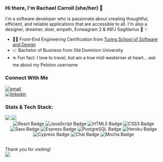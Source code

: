 ### Hi there, I'm Rachael Carroll (she/her) 👋

I'm a software developer who is passionate about creating thoughtful, efficient, and reliable applications that are accessible to all. I'm also a designer, dreamer, doer, empath, Enneagram 2 & INFJ Sagittarius 🌝 ✨ 
 
- 🧑‍💻 Front-End Engineering Certification from [Turing School of Software and Design](https://turing.edu/)
- 📈 Bachelor of Business from Old Dominion University
- ☕️ Fun fact: I love to travel, but am a true mid-westerner at heart... ask me about my Peloton username 

### Connect With Me
<section align="left">
  <a href="mailto:rachaelcarroll.m@gmail.com"><img alt="email" src="https://img.shields.io/badge/-Email-f2c236.svg?style=for-the-badge&colorB=0078D4" /></a>
  <br>
  <a href="https://www.linkedin.com/in/rachaelcarroll"><img alt="linkedin"  src="https://img.shields.io/badge/-LinkedIn-black.svg?style=for-the-badge&logo=linkedin&colorB=1C5D99"/></a> 
</section>

### Stats & Tech Stack:
 <img src="https://github-readme-stats.vercel.app/api?username=rachaelcarroll&hide=stars&show_icons=true&theme=cobalt">
 <img src="https://github-readme-stats.vercel.app/api/top-langs/?username=rachaelcarroll&layout=compact&theme=tokyonight">
<br>
 <div align="center">  
  <img src="https://img.shields.io/badge/React-61DAFB?logo=react&logoColor=000&style=flat-square" alt="React Badge">
  <img src="https://img.shields.io/badge/JavaScript-F7DF1E?logo=javascript&logoColor=000&style=flat-square" alt="JavaScript Badge">
  <img src="https://img.shields.io/badge/HTML5-E34F26?logo=html5&logoColor=fff&style=flat-square" alt="HTML5 Badge">
  <img src="https://img.shields.io/badge/CSS3-1572B6?logo=css3&logoColor=fff&style=flat-square" alt="CSS3 Badge">
  <img src="https://img.shields.io/badge/Sass-C69?logo=sass&logoColor=fff&style=flat-square" alt="Sass Badge"> 
  <img src="https://img.shields.io/badge/Express-000?logo=express&logoColor=fff&style=flat-square" alt="Express Badge">
  <img src="https://img.shields.io/badge/PostgreSQL-4169E1?logo=postgresql&logoColor=fff&style=flat-square" alt="PostgreSQL Badge"> 
  <img src="https://img.shields.io/badge/Heroku-430098?logo=heroku&logoColor=fff&style=flat-square" alt="Heroku Badge"> 
  <img src="https://img.shields.io/badge/Cypress-17202C?logo=cypress&logoColor=fff&style=flat-square" alt="Cypress Badge">  
  <img src="https://img.shields.io/badge/Chai-A30701?logo=chai&logoColor=fff&style=flat-square" alt="Chai Badge">
  <img src="https://img.shields.io/badge/Mocha-8D6748?logo=mocha&logoColor=fff&style=flat-square" alt="Mocha Badge"> 
 </div>  
<br>

Thank you for visiting! <br />![](https://visitor-badge.glitch.me/badge?page_id=rachaelcarroll.rachaelcarroll&style=flat-square&color=0088cc)

